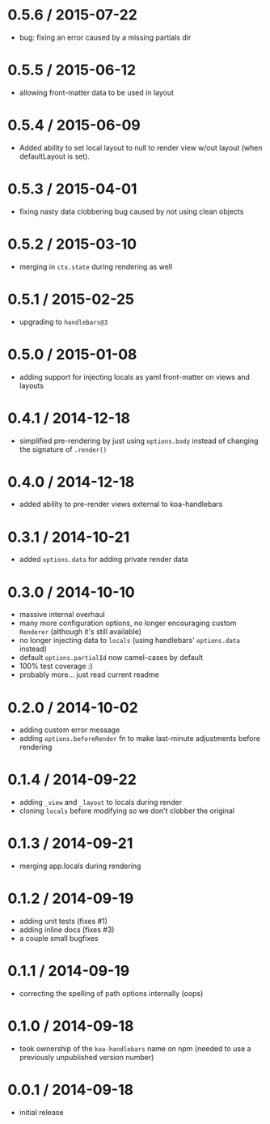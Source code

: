 
0.5.6 / 2015-07-22
==================

  * bug: fixing an error caused by a missing partials dir

0.5.5 / 2015-06-12
==================

  * allowing front-matter data to be used in layout

0.5.4 / 2015-06-09
==================

  * Added ability to set local layout to null to render view w/out layout (when defaultLayout is set).

0.5.3 / 2015-04-01
==================

  * fixing nasty data clobbering bug caused by not using clean objects

0.5.2 / 2015-03-10
==================

  * merging in `ctx.state` during rendering as well

0.5.1 / 2015-02-25
==================

  * upgrading to `handlebars@3`

0.5.0 / 2015-01-08
==================

  * adding support for injecting locals as yaml front-matter on views and layouts

0.4.1 / 2014-12-18
==================

  * simplified pre-rendering by just using `options.body` instead of changing the signature of `.render()`

0.4.0 / 2014-12-18
==================

  * added ability to pre-render views external to koa-handlebars

0.3.1 / 2014-10-21
==================

  * added `options.data` for adding private render data

0.3.0 / 2014-10-10
==================

  * massive internal overhaul
  * many more configuration options, no longer encouraging custom `Renderer` (although it's still available)
  * no longer injecting data to `locals` (using handlebars' `options.data` instead)
  * default `options.partialId` now camel-cases by default
  * 100% test coverage :)
  * probably more... just read current readme

0.2.0 / 2014-10-02
==================

  * adding custom error message
  * adding `options.beforeRender` fn to make last-minute adjustments before rendering

0.1.4 / 2014-09-22
==================

  * adding `_view` and `_layout` to locals during render
  * cloning `locals` before modifying so we don't clobber the original

0.1.3 / 2014-09-21
==================

  * merging app.locals during rendering

0.1.2 / 2014-09-19
==================

  * adding unit tests (fixes #1)
  * adding inline docs (fixes #3)
  * a couple small bugfixes

0.1.1 / 2014-09-19
==================

  * correcting the spelling of path options internally (oops)

0.1.0 / 2014-09-18
==================

  * took ownership of the `koa-handlebars` name on npm (needed to use a previously unpublished version number)

0.0.1 / 2014-09-18
==================

  * initial release
